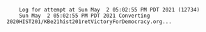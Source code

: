         Log for attempt at Sun May  2 05:02:55 PM PDT 2021 (12734)
        Sun May  2 05:02:55 PM PDT 2021 Converting 2020HIST201/KBe21hist201retVictoryForDemocracy.org...
